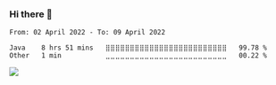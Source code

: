 ### Hi there 👋

<!--START_SECTION:waka-->

```text
From: 02 April 2022 - To: 09 April 2022

Java    8 hrs 51 mins   ⣿⣿⣿⣿⣿⣿⣿⣿⣿⣿⣿⣿⣿⣿⣿⣿⣿⣿⣿⣿⣿⣿⣿⣿⣿   99.78 %
Other   1 min           ⣀⣀⣀⣀⣀⣀⣀⣀⣀⣀⣀⣀⣀⣀⣀⣀⣀⣀⣀⣀⣀⣀⣀⣀⣀   00.22 %
```

<!--END_SECTION:waka-->

![](https://github-readme-stats.vercel.app/api?username=jinxuyang&count_private=true&show_icons=true&locale=cn&include_all_commits=true)

